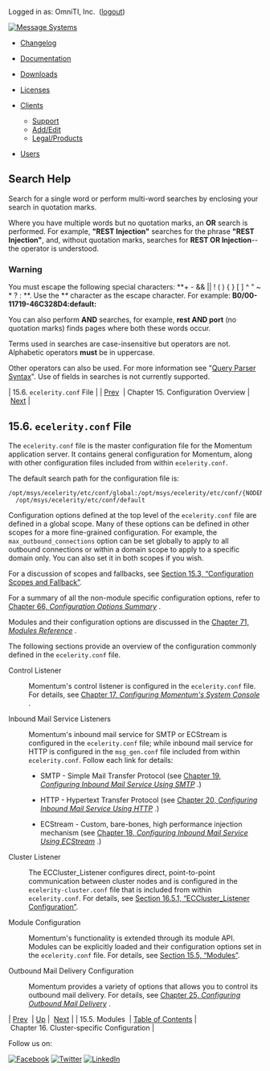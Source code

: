 Logged in as: OmniTI, Inc.  ([logout](https://support.messagesystems.com/logout.php))

[![Message Systems](https://support.messagesystems.com/images/ms-white205.png)](https://support.messagesystems.com/start.php) 

*   [Changelog](https://support.messagesystems.com/start.php?show=changelog)
*   [Documentation](https://support.messagesystems.com/docs/)
*   [Downloads](https://support.messagesystems.com/start.php)

*   [Licenses](https://support.messagesystems.com/license_summary.php)
*   <a href="">Clients</a>
    *   [Support](https://support.messagesystems.com/cs.php)
    *   [Add/Edit](https://support.messagesystems.com/edit_client.php)
    *   [Legal/Products](https://support.messagesystems.com/edit_products.php)
*   [Users](https://support.messagesystems.com/edit_customer.php)

## Search Help

Search for a single word or perform multi-word searches by enclosing your search in quotation marks.

Where you have multiple words but no quotation marks, an **OR** search is performed. For example, **"REST Injection"** searches for the phrase **"REST Injection"**, and, without quotation marks, searches for **REST OR Injection**--the operator is understood.

### Warning

You must escape the following special characters: **+ - && || ! ( ) { } [ ] ^ " ~ * ? : \**. Use the **\** character as the escape character. For example: **B0/00-11719-46C328D4\:default\:**

You can also perform **AND** searches, for example, **rest AND port** (no quotation marks) finds pages where both these words occur.

Terms used in searches are case-insensitive but operators are not. Alphabetic operators **must** be in uppercase.

Other operators can also be used. For more information see "[Query Parser Syntax](https://lucene.apache.org/core/old_versioned_docs/versions/3_0_0/queryparsersyntax.html)". Use of fields in searches is not currently supported.

| 15.6. `ecelerity.conf` File |
| [Prev](module_config.php)  | Chapter 15. Configuration Overview |  [Next](cluster.php) |

## 15.6. `ecelerity.conf` File

The `ecelerity.conf` file is the master configuration file for the Momentum application server. It contains general configuration for Momentum, along with other configuration files included from within `ecelerity.conf`.

The default search path for the configuration file is:

```
/opt/msys/ecelerity/etc/conf/global:/opt/msys/ecelerity/etc/conf/{NODENAME}:»
  /opt/msys/ecelerity/etc/conf/default
```

Configuration options defined at the top level of the `ecelerity.conf` file are defined in a global scope. Many of these options can be defined in other scopes for a more fine-grained configuration. For example, the `max_outbound_connections` option can be set globally to apply to all outbound connections or within a domain scope to apply to a specific domain only. You can also set it in both scopes if you wish.

For a discussion of scopes and fallbacks, see [Section 15.3, “Configuration Scopes and Fallback”](ecelerity.conf.fallback.php "15.3. Configuration Scopes and Fallback").

For a summary of all the non-module specific configuration options, refer to [Chapter 66, *Configuration Options Summary*](config.options.summary.php "Chapter 66. Configuration Options Summary") .

Modules and their configuration options are discussed in the [Chapter 71, *Modules Reference*](modules.php "Chapter 71. Modules Reference") .

The following sections provide an overview of the configuration commonly defined in the `ecelerity.conf` file.

<dl class="variablelist">

<dt>Control Listener</dt>

<dd>

Momentum's control listener is configured in the `ecelerity.conf` file. For details, see [Chapter 17, *Configuring Momentum's System Console*](control_listener.php "Chapter 17. Configuring Momentum's System Console") .

</dd>

<dt>Inbound Mail Service Listeners</dt>

<dd>

Momentum's inbound mail service for SMTP or ECStream is configured in the `ecelerity.conf` file; while inbound mail service for HTTP is configured in the `msg_gen.conf` file included from within `ecelerity.conf`. Follow each link for details:

*   SMTP - Simple Mail Transfer Protocol (see [Chapter 19, *Configuring Inbound Mail Service Using SMTP*](esmtp_listener.php "Chapter 19. Configuring Inbound Mail Service Using SMTP") .)

*   HTTP - Hypertext Transfer Protocol (see [Chapter 20, *Configuring Inbound Mail Service Using HTTP*](http_listener.php "Chapter 20. Configuring Inbound Mail Service Using HTTP") .)

*   ECStream - Custom, bare-bones, high performance injection mechanism (see [Chapter 18, *Configuring Inbound Mail Service Using ECStream*](ecstream_listener.php "Chapter 18. Configuring Inbound Mail Service Using ECStream") .)

</dd>

<dt>Cluster Listener</dt>

<dd>

The ECCluster_Listener configures direct, point-to-point communication between cluster nodes and is configured in the `ecelerity-cluster.conf` file that is included from within `ecelerity.conf`. For details, see [Section 16.5.1, “ECCluster_Listener Configuration”](cluster.listeners.php#eccluster_listener "16.5.1. ECCluster_Listener Configuration").

</dd>

<dt>Module Configuration</dt>

<dd>

Momentum's functionality is extended through its module API. Modules can be explicitly loaded and their configuration options set in the `ecelerity.conf` file. For details, see [Section 15.5, “Modules”](module_config.php "15.5. Modules").

</dd>

<dt>Outbound Mail Delivery Configuration</dt>

<dd>

Momentum provides a variety of options that allows you to control its outbound mail delivery. For details, see [Chapter 25, *Configuring Outbound Mail Delivery*](outbound_mail.php "Chapter 25. Configuring Outbound Mail Delivery") .

</dd>

</dl>

| [Prev](module_config.php)  | [Up](conf.overview.php) |  [Next](cluster.php) |
| 15.5. Modules  | [Table of Contents](index.php) |  Chapter 16. Cluster-specific Configuration |

Follow us on:

[![Facebook](https://support.messagesystems.com/images/icon-facebook.png)](http://www.facebook.com/messagesystems) [![Twitter](https://support.messagesystems.com/images/icon-twitter.png)](http://twitter.com/#!/MessageSystems) [![LinkedIn](https://support.messagesystems.com/images/icon-linkedin.png)](http://www.linkedin.com/company/message-systems)